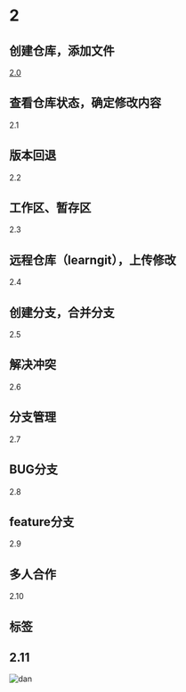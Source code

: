 # 2
## 创建仓库，添加文件
[2.0](https://github.com/huotuichaodan/2/blob/master/2.0)
## 查看仓库状态，确定修改内容
2.1
## 版本回退
2.2
## 工作区、暂存区
2.3
## 远程仓库（learngit），上传修改
2.4
## 创建分支，合并分支
2.5
## 解决冲突
2.6
## 分支管理
2.7
## BUG分支
2.8
## feature分支
2.9
## 多人合作
2.10
## 标签
2.11
-----
![dan](http://img.juimg.com/tuku/yulantu/110401/2305-11040114252629.jpg)
